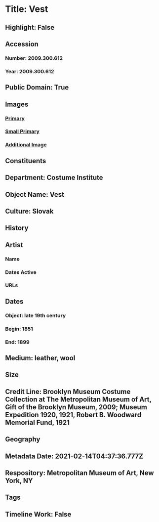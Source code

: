 # Title: Vest
## Highlight: False
## Accession
### Number: 2009.300.612
### Year: 2009.300.612
## Public Domain: True
## Images
### [Primary](https://images.metmuseum.org/CRDImages/ci/original/21.227_21.434.288_front_CP4.jpg)
### [Small Primary](https://images.metmuseum.org/CRDImages/ci/web-large/21.227_21.434.288_front_CP4.jpg)
### [Additional Image](https://images.metmuseum.org/CRDImages/ci/original/21.227_21.434.288_back_CP4.jpg)
## Constituents
## Department: Costume Institute
## Object Name: Vest
## Culture: Slovak
## History
## Artist
### Name
### Dates Active
### URLs
## Dates
### Object: late 19th century
### Begin: 1851
### End: 1899
## Medium: leather, wool
## Size
## Credit Line: Brooklyn Museum Costume Collection at The Metropolitan Museum of Art, Gift of the Brooklyn Museum, 2009; Museum Expedition 1920, 1921, Robert   B. Woodward Memorial Fund, 1921
## Geography
## Metadata Date: 2021-02-14T04:37:36.777Z
## Respository: Metropolitan Museum of Art, New York, NY
## Tags
## Timeline Work: False